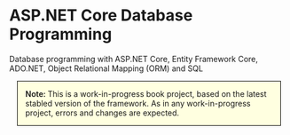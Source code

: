 # ASP.NET Core Database Programming

Database programming with ASP.NET Core, Entity Framework Core, ADO.NET, Object Relational Mapping (ORM) and SQL

<div style="border: 1px solid black; margin: 1em; padding: 1em; background-color: #ffffE0;">
  <span style="font-weight: 600;">Note: </span>
  This is a work-in-progress book project, based on the latest stabled version of the framework.  
  As in any work-in-progress project, errors and changes are expected.  
</div>
